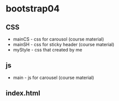 # bootstrap04
## CSS
* mainCS - css for carousol (course material) 
* mainSH - css for sticky header (course material)
* myStyle - css that created by me

## js
* main - js for carousel (course material)

## index.html 